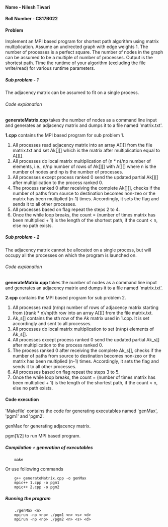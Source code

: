 #### Name - Nilesh Tiwari
#### Roll Number - CS17B022

#### Problem
Implement an MPI based program for shortest path algorithm using matrix multiplication. Assume an undirected graph with edge weights 1. The number of processes is a perfect square. The number of nodes in the graph can be assumed to be a multiple of number of processes. Output is the shortest path. Time the runtime of your algorithm (excluding the file write/read) for various runtime parameters.

##### Sub problem - 1
The adjacency matrix can be assumed to fit on a single process.

###### Code explanation
**generateMatrix.cpp** takes the number of nodes as a command line input and generates an adjacency matrix and dumps it to a file named 'matrix.txt'.

**1.cpp** contains the MPI based program for sub problem 1. 
1. All processes read adjacency matrix into an array A[][] from the file matrix.txt and set Ak[][] which is the matrix after multiplication equal to A[][].
2. All processes do local matrix multiplication of (n * n)/np number of elements, i.e., n/np number of rows of Ak[][] with A[][] where n is the number of nodes and np is the number of processes.
3. All processes except process ranked 0 send the updated partial Ak[][] after multiplication to the process ranked 0.
4. The process ranked 0 after receiving the complete Ak[][], checks if the number of paths from source to destination becomes non-zeo or the matrix has been multiplied (n-1) times. Accordingly, it sets the flag and sends it to all other processes.
5. All processes based on flag repeat the steps 2 to 4.
6. Once the while loop breaks, the count = (number of times matrix has been multiplied + 1) is the length of the shortest path, if the count < n, else no path exists.

##### Sub problem - 2
The adjacency matrix cannot be allocated on a single process, but will occupy all the processes on which the program is launched on.

###### Code explanation
**generateMatrix.cpp** takes the number of nodes as a command line input and generates an adjacency matrix and dumps it to a file named 'matrix.txt'.

**2.cpp** contains the MPI based program for sub problem 2. 
1. All processes read (n/np) number of rows of adjacency matrix starting from ((rank * n)/np)th row into an array A[][] from the file matrix.txt.
2. Ak_s[] contains the sth row of the Ak matrix used in 1.cpp. It is set accordingly and sent to all processes.
3. All processes do local matrix multiplication to set (n/np) elements of Ak_s[].
4. All processes except process ranked 0 send the updated partial Ak_s[] after multiplication to the process ranked 0.
5. The process ranked 0 after receiving the complete Ak_s[], checks if the number of paths from source to destination becomes non-zeo or the matrix has been multiplied (n-1) times. Accordingly, it sets the flag and sends it to all other processes.
6. All processes based on flag repeat the steps 3 to 5.
7. Once the while loop breaks, the count = (number of times matrix has been multiplied + 1) is the length of the shortest path, if the count < n, else no path exists.

#### Code execution
'Makefile' contains the code for generating executables named 'genMax', 'pgm1' and 'pgm2'.

genMax for generating adjacency matrix.

pgm[1/2] to run MPI based program.

##### Compilation + generation of executables 
		make
Or use following commands

		g++ generateMatrix.cpp -o genMax
		mpic++ 1.cpp -o pgm1
		mpic++ 2.cpp -o pgm2

##### Running the program
		./genMax <n>
		mpirun -np <np> ./pgm1 <n> <s> <d>
		mpirun -np <np> ./pgm2 <n> <s> <d>
